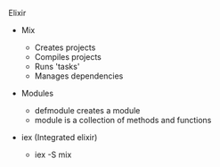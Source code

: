 Elixir

- Mix

  - Creates projects
  - Compiles projects
  - Runs 'tasks'
  - Manages dependencies

- Modules

  - defmodule creates a module
  - module is a collection of methods and functions

- iex (Integrated elixir)
  - iex -S mix
